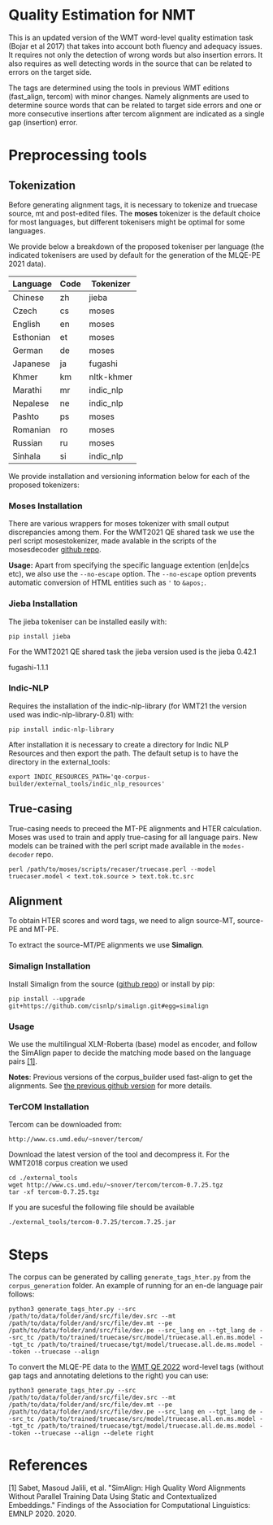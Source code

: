 Quality Estimation for NMT
======

This is an updated version of the WMT word-level quality estimation task (Bojar
et al 2017) that takes into account both fluency and adequacy issues. It
requires not only the detection of wrong words but also insertion errors. It
also requires as well detecting words in the source that can be related to
errors on the target side.  

The tags are determined using the tools in previous WMT editions (fast_align,
tercom) with minor changes. Namely alignments are used to determine source
words that can be related to target side errors and one or more consecutive
insertions after tercom alignment are indicated as a single gap (insertion)
error.

# Preprocessing tools

## Tokenization
Before generating alignment tags, it is necessary to tokenize and truecase source, mt and post-edited files. The __moses__ tokenizer is the default choice for most languages, but different tokenisers might be optimal for some languages.

 We provide below a breakdown of the proposed tokeniser per language (the indicated tokenisers are used by default for the generation of the MLQE-PE 2021 data).  

| Language  | Code | Tokenizer  |
|-----------|------|------------|
| Chinese   |  zh  | jieba      |
| Czech     |  cs  | moses      |
| English   |  en  | moses      |
| Esthonian |  et  | moses      |
| German    |  de  | moses      |
| Japanese  |  ja  | fugashi    |
| Khmer     |  km  | nltk-khmer |
| Marathi   |  mr  | indic_nlp  |
| Nepalese  |  ne  | indic_nlp  |
| Pashto    |  ps  | moses      |
| Romanian  |  ro  | moses      |
| Russian   |  ru  | moses      |
| Sinhala   |  si  | indic_nlp  |

We provide installation and versioning information below for each of the proposed tokenizers:

### Moses Installation
There are various wrappers for moses tokenizer with small output discrepancies among them. For the WMT2021 QE shared task we use the perl script mosestokenizer, made avalable in the scripts of the mosesdecoder [github repo](https://github.com/moses-smt/mosesdecoder). 

__Usage:__ Apart from specifying the specific language extention (en|de|cs etc), we also use the `--no-escape` option. The `--no-escape` option prevents automatic conversion of HTML entities such as `'` to `&apos;`.

### Jieba Installation
The jieba tokeniser can be installed easily with:

    pip install jieba

For the  WMT2021 QE shared task the jieba version used is the jieba 0.42.1 

fugashi-1.1.1

###

### Indic-NLP
Requires the installation of the indic-nlp-library (for WMT21 the version used was indic-nlp-library-0.81) with: 

    pip install indic-nlp-library

After installation it is necessary to create a directory for  Indic NLP Resources and then export the path. The default setup is to have the directory in the external_tools:

    export INDIC_RESOURCES_PATH='qe-corpus-builder/external_tools/indic_nlp_resources'


## True-casing

True-casing needs to preceed the MT-PE alignments and HTER calculation. Moses was used to train and apply true-casing for all language pairs. New models can be trained with the perl script made available in the `modes-decoder` repo.

    perl /path/to/moses/scripts/recaser/truecase.perl --model truecaser.model < text.tok.source > text.tok.tc.src


## Alignment
To obtain HTER scores and word tags, we need to align source-MT, source-PE and MT-PE.

To extract the source-MT/PE alignments we use __Simalign__.

### Simalign Installation
Install Simalign from the source ([github repo](https://github.com/cisnlp/simalign)) or install by pip:

    pip install --upgrade git+https://github.com/cisnlp/simalign.git#egg=simalign


### Usage
 We use the multilingual XLM-Roberta (base) model as encoder, and follow the SimAlign paper to decide the matching mode based on the language pairs [[1]](#1).

__Notes__:
Previous versions of the corpus_builder used fast-align to get the alignments. See [the previous github version](https://github.com/deep-spin/qe-corpus-builder) for more details.

### TerCOM Installation
Tercom can be downloaded from:

    http://www.cs.umd.edu/~snover/tercom/

Download the latest version of the tool and decompress it. For the WMT2018
corpus creation we used

    cd ./external_tools
    wget http://www.cs.umd.edu/~snover/tercom/tercom-0.7.25.tgz
    tar -xf tercom-0.7.25.tgz

If you are sucesful the following file should be available

    ./external_tools/tercom-0.7.25/tercom.7.25.jar

# Steps

The corpus can be generated by calling `generate_tags_hter.py` from the `corpus_generation` folder. An example of running for an en-de language pair follows:  

    python3 generate_tags_hter.py --src /path/to/data/folder/and/src/file/dev.src --mt /path/to/data/folder/and/src/file/dev.mt --pe /path/to/data/folder/and/src/file/dev.pe --src_lang en --tgt_lang de --src_tc /path/to/trained/truecase/src/model/truecase.all.en.ms.model --tgt_tc /path/to/trained/truecase/tgt/model/truecase.all.de.ms.model --token --truecase --align 


To convert the MLQE-PE data to the [WMT QE 2022](https://wmt-qe-task.github.io/subtasks/task1/) word-level tags (without gap tags and annotating deletions to the right) you can use:

    python3 generate_tags_hter.py --src /path/to/data/folder/and/src/file/dev.src --mt /path/to/data/folder/and/src/file/dev.mt --pe /path/to/data/folder/and/src/file/dev.pe --src_lang en --tgt_lang de --src_tc /path/to/trained/truecase/src/model/truecase.all.en.ms.model --tgt_tc /path/to/trained/truecase/tgt/model/truecase.all.de.ms.model --token --truecase --align --delete right 



# References
<a id="1">[1]</a>  Sabet, Masoud Jalili, et al. "SimAlign: High Quality Word Alignments Without Parallel Training Data Using Static and Contextualized Embeddings." Findings of the Association for Computational Linguistics: EMNLP 2020. 2020.
